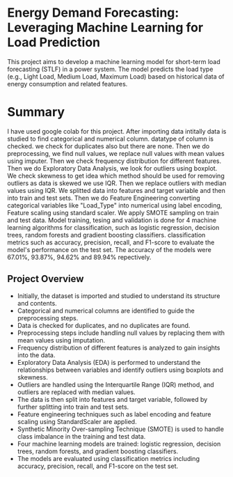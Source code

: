 # Energy Demand Forecasting: Leveraging Machine Learning for Load Prediction

This project aims to develop a machine learning model for short-term load forecasting (STLF) in a power system. The model predicts the load type (e.g., Light Load, Medium Load, Maximum Load) based on historical data of energy consumption and related features.

# Summary
I have used google colab for this project.
After importing data intitally data is studied to find categorical and numerical column.
datatype of column is checked.
we check for duplicates also but there are none.
Then we do preprocessing,
we find null values,
we replace null values with mean values using imputer.
Then we check frequency distribution for different features.
Then we do Exploratory Data Analysis, we look for outliers using boxplot. 
We check skewness to get idea which method should be used for removing outliers
as data is skewed we use IQR.
Then we replace outliers with median values using IQR.
We splitted data into features and target variable and then into train and test sets.
Then we do Feature Engineering converting categorical variables like "Load_Type" into numerical using label encoding,
Feature scaling using standard scaler.
We apply SMOTE sampling on train and test data.
Model training, tesing and validation is done for 4 machine learning algorithms for classification, 
such as logistic regression, decision trees, random forests and gradient boosting classifiers.
classification metrics such as accuracy, precision, recall, and F1-score to evaluate the model's performance on the test set.
The accuracy of the models were 67.01%,  93.87%,  94.62% and 89.94% repectively.

## Project Overview

- Initially, the dataset is imported and studied to understand its structure and contents.
- Categorical and numerical columns are identified to guide the preprocessing steps.
- Data is checked for duplicates, and no duplicates are found.
- Preprocessing steps include handling null values by replacing them with mean values using imputation.
- Frequency distribution of different features is analyzed to gain insights into the data.
- Exploratory Data Analysis (EDA) is performed to understand the relationships between variables and identify outliers using boxplots and skewness.
- Outliers are handled using the Interquartile Range (IQR) method, and outliers are replaced with median values.
- The data is then split into features and target variable, followed by further splitting into train and test sets.
- Feature engineering techniques such as label encoding and feature scaling using StandardScaler are applied.
- Synthetic Minority Over-sampling Technique (SMOTE) is used to handle class imbalance in the training and test data.
- Four machine learning models are trained: logistic regression, decision trees, random forests, and gradient boosting classifiers.
- The models are evaluated using classification metrics including accuracy, precision, recall, and F1-score on the test set.


